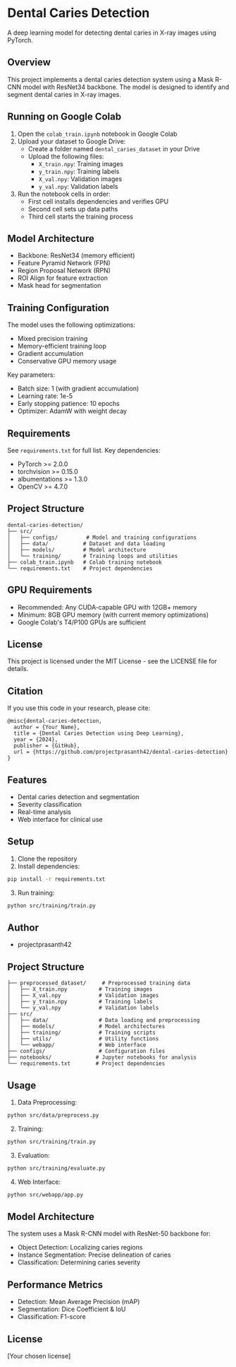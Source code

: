 # Dental Caries Detection

A deep learning model for detecting dental caries in X-ray images using PyTorch.

## Overview

This project implements a dental caries detection system using a Mask R-CNN model with ResNet34 backbone. The model is designed to identify and segment dental caries in X-ray images.

## Running on Google Colab

1. Open the `colab_train.ipynb` notebook in Google Colab
2. Upload your dataset to Google Drive:
   - Create a folder named `dental_caries_dataset` in your Drive
   - Upload the following files:
     - `X_train.npy`: Training images
     - `y_train.npy`: Training labels
     - `X_val.npy`: Validation images
     - `y_val.npy`: Validation labels
3. Run the notebook cells in order:
   - First cell installs dependencies and verifies GPU
   - Second cell sets up data paths
   - Third cell starts the training process

## Model Architecture

- Backbone: ResNet34 (memory efficient)
- Feature Pyramid Network (FPN)
- Region Proposal Network (RPN)
- ROI Align for feature extraction
- Mask head for segmentation

## Training Configuration

The model uses the following optimizations:
- Mixed precision training
- Memory-efficient training loop
- Gradient accumulation
- Conservative GPU memory usage

Key parameters:
- Batch size: 1 (with gradient accumulation)
- Learning rate: 1e-5
- Early stopping patience: 10 epochs
- Optimizer: AdamW with weight decay

## Requirements

See `requirements.txt` for full list. Key dependencies:
- PyTorch >= 2.0.0
- torchvision >= 0.15.0
- albumentations >= 1.3.0
- OpenCV >= 4.7.0

## Project Structure

```
dental-caries-detection/
├── src/
│   ├── configs/         # Model and training configurations
│   ├── data/           # Dataset and data loading
│   ├── models/         # Model architecture
│   └── training/       # Training loops and utilities
├── colab_train.ipynb   # Colab training notebook
└── requirements.txt    # Project dependencies
```

## GPU Requirements

- Recommended: Any CUDA-capable GPU with 12GB+ memory
- Minimum: 8GB GPU memory (with current memory optimizations)
- Google Colab's T4/P100 GPUs are sufficient

## License

This project is licensed under the MIT License - see the LICENSE file for details.

## Citation

If you use this code in your research, please cite:

```
@misc{dental-caries-detection,
  author = {Your Name},
  title = {Dental Caries Detection using Deep Learning},
  year = {2024},
  publisher = {GitHub},
  url = {https://github.com/projectprasanth42/dental-caries-detection}
}
```

## Features

- Dental caries detection and segmentation
- Severity classification
- Real-time analysis
- Web interface for clinical use

## Setup

1. Clone the repository
2. Install dependencies:
```bash
pip install -r requirements.txt
```

3. Run training:
```bash
python src/training/train.py
```

## Author

- projectprasanth42

## Project Structure

```
├── preprocessed_dataset/     # Preprocessed training data
│   ├── X_train.npy          # Training images
│   ├── X_val.npy            # Validation images
│   ├── y_train.npy          # Training labels
│   └── y_val.npy            # Validation labels
├── src/
│   ├── data/                # Data loading and preprocessing
│   ├── models/              # Model architectures
│   ├── training/            # Training scripts
│   ├── utils/               # Utility functions
│   └── webapp/              # Web interface
├── configs/                 # Configuration files
├── notebooks/              # Jupyter notebooks for analysis
└── requirements.txt        # Project dependencies
```

## Usage

1. Data Preprocessing:
```bash
python src/data/preprocess.py
```

2. Training:
```bash
python src/training/train.py
```

3. Evaluation:
```bash
python src/training/evaluate.py
```

4. Web Interface:
```bash
python src/webapp/app.py
```

## Model Architecture

The system uses a Mask R-CNN model with ResNet-50 backbone for:
- Object Detection: Localizing caries regions
- Instance Segmentation: Precise delineation of caries
- Classification: Determining caries severity

## Performance Metrics

- Detection: Mean Average Precision (mAP)
- Segmentation: Dice Coefficient & IoU
- Classification: F1-score

## License

[Your chosen license] 